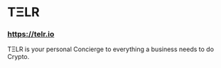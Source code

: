 # TΞLR

### https://telr.io

TΞLR is your personal Concierge to everything a business needs to do Crypto.
